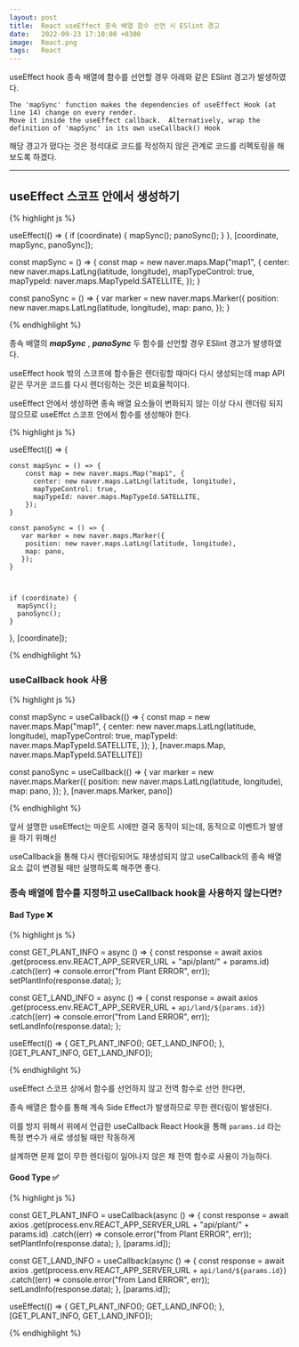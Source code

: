 ```yaml
---
layout: post
title:  React useEffect 종속 배열 함수 선언 시 ESlint 경고
date:   2022-09-23 17:10:00 +0300
image:  React.png
tags:   React
---
```



useEffect hook 종속 배열에 함수를 선언할 경우 아래와 같은 ESlint 경고가 발생하였다.

```
The 'mapSync' function makes the dependencies of useEffect Hook (at line 14) change on every render. 
Move it inside the useEffect callback.  Alternatively, wrap the definition of 'mapSync' in its own useCallback() Hook 

```

해당 경고가 떴다는 것은 정석대로 코드를 작성하지 않은 관계로 코드를 리펙토링을 해보도록 하겠다.

---

## useEffect 스코프 안에서 생성하기


{% highlight js %}

useEffect(() => {
    if (coordinate) {
      mapSync();
      panoSync();
    }
  }, [coordinate, mapSync, panoSync]);
  
const mapSync = () => {
  const map = new naver.maps.Map("map1", {
      center: new naver.maps.LatLng(latitude, longitude),
      mapTypeControl: true,
      mapTypeId: naver.maps.MapTypeId.SATELLITE,
    });
}

const panoSync = () => {
 var marker = new naver.maps.Marker({
      position: new naver.maps.LatLng(latitude, longitude),
      map: pano,
 });
}
  

{% endhighlight %}


종속 배열의 ___mapSync___ , ___panoSync___ 두 함수를 선언할 경우 ESlint 경고가 발생하였다.

useEffect hook 밖의 스코프에 함수들은 렌더링할 때마다 다시 생성되는데 map API 같은 무거운 코드를 다시 렌더링하는 것은 비효율적이다.

useEffect 안에서 생성하면 종속 배열 요소들이 변화되지 않는 이상 다시 렌더링 되지 않으므로 useEffct 스코프 안에서 함수를 생성해야 한다.


{% highlight js %}

useEffect(() => {

    const mapSync = () => {
        const map = new naver.maps.Map("map1", {
          center: new naver.maps.LatLng(latitude, longitude),
          mapTypeControl: true,
          mapTypeId: naver.maps.MapTypeId.SATELLITE,
        });
    }
    
    const panoSync = () => {
       var marker = new naver.maps.Marker({
        position: new naver.maps.LatLng(latitude, longitude),
        map: pano,
       });
    }
  


    if (coordinate) {
      mapSync();
      panoSync();
    }
  }, [coordinate]);


{% endhighlight %}



### useCallback hook 사용

{% highlight js %}

  const mapSync = useCallback(() => {
     const map = new naver.maps.Map("map1", {
        center: new naver.maps.LatLng(latitude, longitude),
        mapTypeControl: true,
        mapTypeId: naver.maps.MapTypeId.SATELLITE,
     });
  }, [naver.maps.Map, naver.maps.MapTypeId.SATELLITE])
    
  const panoSync = useCallback(() => {
     var marker = new naver.maps.Marker({
        position: new naver.maps.LatLng(latitude, longitude),
        map: pano,
     });
  }, [naver.maps.Marker, pano])

{% endhighlight %}


앞서 설명한 useEffect는 마운트 시에만 결국 동작이 되는데, 동적으로 이벤트가 발생을 하기 위해선 

useCallback을 통해 다시 렌더링되어도 재생성되지 않고 useCallback의 종속 배열 요소 값이 변경될 때만 실행하도록 해주면 좋다.

### 종속 배열에 함수를 지정하고 useCallback hook을 사용하지 않는다면?

#### Bad Type ❌

{% highlight js %}

  const GET_PLANT_INFO = async () => {
    const response = await axios
      .get(process.env.REACT_APP_SERVER_URL + "api/plant/" + params.id)
      .catch((err) => console.error("from Plant ERROR", err));
    setPlantInfo(response.data);
  };

  const GET_LAND_INFO = async () => {
    const response = await axios
      .get(process.env.REACT_APP_SERVER_URL + `api/land/${params.id}`)
      .catch((err) => console.error("from Land ERROR", err));
    setLandInfo(response.data);
  };

  useEffect(() => {
    GET_PLANT_INFO();
    GET_LAND_INFO();
  }, [GET_PLANT_INFO, GET_LAND_INFO]);
  
{% endhighlight %}

useEffect 스코프 상에서 함수를 선언하지 않고 전역 함수로 선언 한다면,

종속 배열은 함수를 통해 계속 Side Effect가 발생하므로 무한 렌더링이 발생된다.

이를 방지 위해서 위에서 언급한 useCallback React Hook을 통해 ```params.id``` 라는 특정 변수가 새로 생성될 때만 작동하게 

설계하면 문제 없이 무한 렌더링이 일어나지 않은 채 전역 함수로 사용이 가능하다.

#### Good Type ✅

{% highlight js %}

  const GET_PLANT_INFO = useCallback(async () => {
    const response = await axios
      .get(process.env.REACT_APP_SERVER_URL + "api/plant/" + params.id)
      .catch((err) => console.error("from Plant ERROR", err));
    setPlantInfo(response.data);
  }, [params.id]);

  const GET_LAND_INFO = useCallback(async () => {
    const response = await axios
      .get(process.env.REACT_APP_SERVER_URL + `api/land/${params.id}`)
      .catch((err) => console.error("from Land ERROR", err));
    setLandInfo(response.data);
  }, [params.id]);

  useEffect(() => {
    GET_PLANT_INFO();
    GET_LAND_INFO();
  }, [GET_PLANT_INFO, GET_LAND_INFO]);
  
{% endhighlight %}
